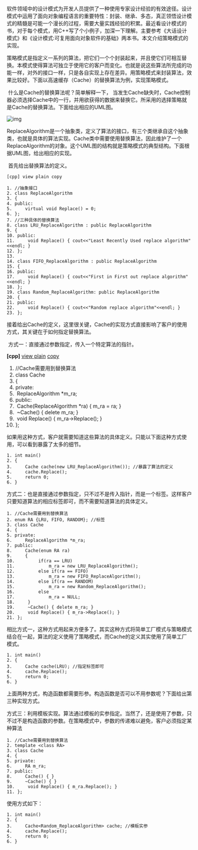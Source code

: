 软件领域中的设计模式为开发人员提供了一种使用专家设计经验的有效途径。设计模式中运用了面向对象编程语言的重要特性：封装、继承、多态，真正领悟设计模式的精髓是可能一个漫长的过程，需要大量实践经验的积累。最近看设计模式的书，对于每个模式，用C++写了个小例子，加深一下理解。主要参考《大话设计模式》和《设计模式:可复用面向对象软件的基础》两本书。本文介绍策略模式的实现。

​       策略模式是指定义一系列的算法，把它们一个个封装起来，并且使它们可相互替换。本模式使得算法可独立于使用它的客户而变化。也就是说这些算法所完成的功能一样，对外的接口一样，只是各自实现上存在差异。用策略模式来封装算法，效果比较好。下面以高速缓存（Cache）的替换算法为例，实现策略模式。

​       什么是Cache的替换算法呢？简单解释一下， 当发生Cache缺失时，Cache控制器必须选择Cache中的一行，并用欲获得的数据来替换它。所采用的选择策略就是Cache的替换算法。下面给出相应的UML图。

![img](http://hi.csdn.net/attachment/201108/6/0_1312614490zIlY.gif)

​       ReplaceAlgorithm是一个抽象类，定义了算法的接口，有三个类继承自这个抽象类，也就是具体的算法实现。Cache类中需要使用替换算法，因此维护了一个  ReplaceAlgorithm的对象。这个UML图的结构就是策略模式的典型结构。下面根据UML图，给出相应的实现。

​       首先给出替换算法的定义。

```
[cpp] view plain copy

1. //抽象接口  
2. class ReplaceAlgorithm  
3. {  
4. public:  
5.     virtual void Replace() = 0;  
6. };  
7. //三种具体的替换算法  
8. class LRU_ReplaceAlgorithm : public ReplaceAlgorithm  
9. {  
10. public:  
11.     void Replace() { cout<<"Least Recently Used replace algorithm"<<endl; }  
12. };  
13.   
14. class FIFO_ReplaceAlgorithm : public ReplaceAlgorithm  
15. {  
16. public:  
17.     void Replace() { cout<<"First in First out replace algorithm"<<endl; }  
18. };  
19. class Random_ReplaceAlgorithm: public ReplaceAlgorithm  
20. {  
21. public:  
22.     void Replace() { cout<<"Random replace algorithm"<<endl; }  
23. };  

```

​         接着给出Cache的定义，这里很关键，Cache的实现方式直接影响了客户的使用方式，其关键在于如何指定替换算法。

​         方式一：直接通过参数指定，传入一个特定算法的指针。

**[cpp]** [view plain](https://blog.csdn.net/wuzhekai1985/article/details/6665197#) [copy](https://blog.csdn.net/wuzhekai1985/article/details/6665197#)

1. //Cache需要用到替换算法  
2. class Cache  
3. {  
4. private:  
5. ​    ReplaceAlgorithm *m_ra;  
6. public:  
7. ​    Cache(ReplaceAlgorithm *ra) { m_ra = ra; }  
8. ​    ~Cache() { delete m_ra; }  
9. ​    void Replace() { m_ra->Replace(); }  
10. };  

​          如果用这种方式，客户就需要知道这些算法的具体定义。只能以下面这种方式使用，可以看到暴露了太多的细节。

```
1. int main()  
2. {  
3.     Cache cache(new LRU_ReplaceAlgorithm()); //暴露了算法的定义  
4.     cache.Replace();  
5.     return 0;  
6. }  

```

​          方式二：也是直接通过参数指定，只不过不是传入指针，而是一个标签。这样客户只要知道算法的相应标签即可，而不需要知道算法的具体定义。

```
1. //Cache需要用到替换算法  
2. enum RA {LRU, FIFO, RANDOM}; //标签  
3. class Cache  
4. {  
5. private:  
6.     ReplaceAlgorithm *m_ra;  
7. public:  
8.     Cache(enum RA ra)   
9.     {   
10.         if(ra == LRU)  
11.             m_ra = new LRU_ReplaceAlgorithm();  
12.         else if(ra == FIFO)  
13.             m_ra = new FIFO_ReplaceAlgorithm();  
14.         else if(ra == RANDOM)  
15.             m_ra = new Random_ReplaceAlgorithm();  
16.         else   
17.             m_ra = NULL;  
18.     }  
19.     ~Cache() { delete m_ra; }  
20.     void Replace() { m_ra->Replace(); }  
21. };  

```

​          相比方式一，这种方式用起来方便多了。其实这种方式将简单工厂模式与策略模式结合在一起，算法的定义使用了策略模式，而Cache的定义其实使用了简单工厂模式。

```
1. int main()  
2. {  
3.     Cache cache(LRU); //指定标签即可  
4.     cache.Replace();  
5.     return 0;  
6. }  

```

​          上面两种方式，构造函数都需要形参。构造函数是否可以不用参数呢？下面给出第三种实现方式。

​          方式三：利用模板实现。算法通过模板的实参指定。当然了，还是使用了参数，只不过不是构造函数的参数。在策略模式中，参数的传递难以避免，客户必须指定某种算法

```
1. //Cache需要用到替换算法  
2. template <class RA>  
3. class Cache  
4. {  
5. private:  
6.     RA m_ra;  
7. public:  
8.     Cache() { }  
9.     ~Cache() { }  
10.     void Replace() { m_ra.Replace(); }  
11. };  

```

 使用方式如下：

```
1. int main()  
2. {  
3.     Cache<Random_ReplaceAlgorithm> cache; //模板实参  
4.     cache.Replace();  
5.     return 0;  
6. }  
```